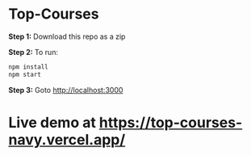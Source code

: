 # Top-Courses
**Step 1:**  Download this repo as a zip

**Step 2:** To run:

```bash
npm install
npm start
```

**Step 3:** Goto [http://localhost:3000](http://localhost:3000)

# Live demo at https://top-courses-navy.vercel.app/



